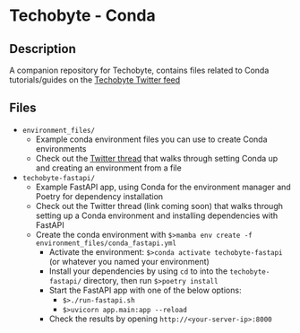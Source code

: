 # Techobyte - Conda

## Description

A companion repository for Techobyte, contains files related to Conda tutorials/guides on the [Techobyte Twitter feed](https://twitter.com/techobyte)

## Files

- `environment_files/`
  - Example conda environment files you can use to create Conda environments
  - Check out the [Twitter thread](https://twitter.com/Techobyte/status/1531479353749426176) that walks through setting Conda up and creating an environment from a file
- `techobyte-fastapi/`
  - Example FastAPI app, using Conda for the environment manager and Poetry for dependency installation
  - Check out the Twitter thread (link coming soon) that walks through setting up a Conda environment and installing dependencies with FastAPI
  - Create the conda environment with `$>mamba env create -f environment_files/conda_fastapi.yml`
    - Activate the environment: `$>conda activate techobyte-fastapi` (or whatever you named your environment)
    - Install your dependencies by using `cd` to into the `techobyte-fastapi/` directory, then run `$>poetry install`
    - Start the FastAPI app with one of the below options:
      - `$>./run-fastapi.sh`
      - `$>uvicorn app.main:app --reload`
    - Check the results by opening `http://<your-server-ip>:8000`